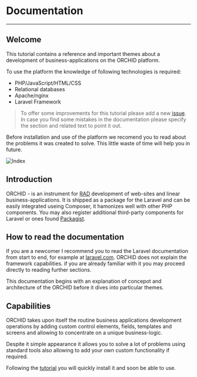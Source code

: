 # Documentation
----------

## Welcome

This tutorial contains a reference and important themes about a development of business-applications on the ORCHID platform.

To use the platform the knowledge of following technologies is required:
- PHP/JavaScript/HTML/CSS
- Relational databases
- Apache/nginx
- Laravel Framework


> To offer some improvements for this tutorial please add a new [issue](https://github.com/orchidsoftware/platform/issues). 
In case you find some mistakes in the documentation please specify the section and related text to point it out.


Before installation and use of the platform we recomend you to read about the problems it was created to solve. This little waste of time will help you in future.


![Index](https://orchid.software/img/ui/index.png)

## Introduction

ORCHID - is an instrument for [RAD](https://en.wikipedia.org/wiki/Rapid_application_development) development of web-sites and linear business-applications. 
It is shipped as a package for the Laravel and can be easily integrated useing Composer, it hamonizes well with other PHP components. 
 You may also register additional third-party components for Laravel or ones found [Packagist](https://packagist.org/).

## How to read the documentation

If you are a newcomer I recommend you to read the Laravel documentation from start to end, for example at [laravel.com](https://laravel.com).
ORCHID does not explain the framework capabilities. if you are already familiar with it you may proceed directly to reading further sections.

This documentation begins with an explanation of concepot and architecture of the ORCHID before it dives into particular themes.

## Capabilities 

ORCHID takes upon itself the routine business applications development operations by adding custom control elements, fields, templates and screens and allowing to concentrate on a unique business-logic.

Despite it simple appearance it allows you to solve a lot of problems using standard tools also allowing to add your own custom functionality if required.


Following the [tutorial](/en/docs/installation/) you will quickly install it and soon be able to use.
